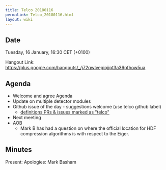 ```yaml
---
title: Telco 20180116
permalink: Telco_20180116.html
layout: wiki
---
```


Date
----

Tuesday, 16 January, 16:30 CET (+0100)

<!-- end of autogeneration -->

Hangout Link:
<https://plus.google.com/hangouts/_/j72qwlvegiojjpt3a36pfhow5ua>


Agenda
------

-   Welcome and agree Agenda
-   Update on multiple detector modules
-   Github issue of the day - suggestions welcome (use telco github label)
    - [definitions PRs & issues marked as "telco"](https://github.com/nexusformat/definitions/labels/telco)
-   Next meeting
-   AOB
    - Mark B has had a question on where the official location for HDF compression algorithms is with respect to the Eiger.

Minutes
-------

Present:
Apologies: Mark Basham


